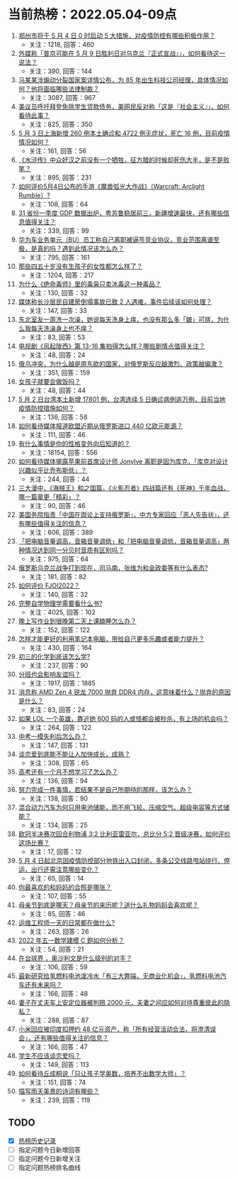 # 当前热榜：2022.05.04-09点
1. [郑州市将于 5 月 4 日 0 时启动 5 大措施，对疫情防控有哪些积极作用？](https://www.zhihu.com/question/531207724)
    * 关注：1218, 回答：460
2. [外媒称「普京可能在 5 月 9 日胜利日对乌克兰『正式宣战』」，如何看待这一说法？](https://www.zhihu.com/question/531188246)
    * 关注：390, 回答：144
3. [马某某涉煽动分裂国家案详情公布，为 85 年出生科技公司经理，具体情况如何？他将面临哪些法律制裁？](https://www.zhihu.com/question/531200415)
    * 关注：3087, 回答：967
4. [美议员呼吁拜登免除学生贷款债务，美网民反对称「这是『社会主义』」，如何看待此事？](https://www.zhihu.com/question/531035094)
    * 关注：825, 回答：350
5. [5 月 3 日上海新增 260 例本土确诊和 4722 例无症状，死亡 16 例，目前疫情情况如何？](https://www.zhihu.com/question/531265944)
    * 关注：161, 回答：56
6. [《水浒传》中众好汉之前没有一个牺牲，征方腊的时候却死伤大半，是不是败笔？](https://www.zhihu.com/question/397776865)
    * 关注：895, 回答：231
7. [如何评价5月4日公布的手游《魔兽弧光大作战》（Warcraft: Arclight Rumble）?](https://www.zhihu.com/question/531250382)
    * 关注：108, 回答：64
8. [31 省份一季度 GDP 数据出炉，粤苏鲁稳居前三，新疆增速最快，还有哪些信息值得关注？](https://www.zhihu.com/question/531025112)
    * 关注：339, 回答：99
9. [华为车业务单元（BU）员工称自己离职被逼签竞业协议，竞业范围离谱至极，是真的吗？遇到此情况该怎么办？](https://www.zhihu.com/question/512030697)
    * 关注：795, 回答：161
10. [那些四五十岁没有生孩子的女性都怎么样了？](https://www.zhihu.com/question/375272898)
    * 关注：1204, 回答：217
11. [为什么《绝命毒师》里的毒枭只卖冰毒这一种毒品？](https://www.zhihu.com/question/368937858)
    * 关注：130, 回答：32
12. [媒体称长沙居民自建房倒塌事故已致 2 人遇难，事件后续该如何处理？](https://www.zhihu.com/question/531198430)
    * 关注：147, 回答：33
13. [东北室友一周洗一次澡，她说每天洗身上痒，也没有那么多「皴」可搓，为什么我每天洗澡身上也不痒？](https://www.zhihu.com/question/529260925)
    * 关注：83, 回答：53
14. [电视剧《风起陇西》第 13-16 集拍得怎么样？哪些剧情点值得关注？](https://www.zhihu.com/question/531068148)
    * 关注：48, 回答：24
15. [俄乌冲突，为什么越是原东欧的国家，对俄罗斯反应越激烈、政策越偏激？](https://www.zhihu.com/question/530320065)
    * 关注：351, 回答：159
16. [女孩子就要会做饭吗？](https://www.zhihu.com/question/531140736)
    * 关注：48, 回答：44
17. [5 月 2 日台湾本土新增 17801 例，台湾连续 5 日确诊病例逾万例，目前当地疫情防控措施如何？](https://www.zhihu.com/question/531137126)
    * 关注：136, 回答：58
18. [如何看待媒体报道欧盟近期从俄罗斯进口 440 亿欧元能源？](https://www.zhihu.com/question/530755092)
    * 关注：111, 回答：46
19. [有什么事情是你的性格变外向后知道的？](https://www.zhihu.com/question/338262811)
    * 关注：18154, 回答：556
20. [如何看待媒体揭露苹果前首席设计师 JonyIve 离职是因为库克，「库克对设计兴趣似乎比乔布斯低」？](https://www.zhihu.com/question/531100796)
    * 关注：244, 回答：44
21. [三大漫中，《海贼王》和之国篇，《火影忍者》四战篇还有《死神》千年血战，哪一篇章更「精彩」？](https://www.zhihu.com/question/530470941)
    * 关注：90, 回答：46
22. [美国务院指责「中国在舆论上支持俄罗斯」，中方专家回应「恶人先告状」，还有哪些值得关注的信息？](https://www.zhihu.com/question/531176213)
    * 关注：606, 回答：389
23. [「把电脑音量调高，音箱音量调低」和「把电脑音量调低，音箱音量调高」两种情况达到同一分贝时音质有区别吗？](https://www.zhihu.com/question/30251350)
    * 关注：975, 回答：64
24. [俄罗斯乌克兰战争打到现在，司马南，张维为和金政委等有什么表态?](https://www.zhihu.com/question/531161591)
    * 关注：181, 回答：82
25. [如何评价 FJOI2022？](https://www.zhihu.com/question/527361777)
    * 关注：140, 回答：32
26. [完整自学物理学需要看什么书?](https://www.zhihu.com/question/37822005)
    * 关注：4025, 回答：102
27. [晚上写作业到很晚第二天上课瞌睡怎么办？](https://www.zhihu.com/question/531153032)
    * 关注：152, 回答：122
28. [怎样才能更好的利用笔记本电脑，带给自己更多乐趣或者能力提升？](https://www.zhihu.com/question/531010720)
    * 关注：430, 回答：164
29. [初三的化学到底该怎么学?](https://www.zhihu.com/question/525040777)
    * 关注：237, 回答：90
30. [分班也会影响友谊吗？](https://www.zhihu.com/question/524073021)
    * 关注：1917, 回答：1885
31. [消息称 AMD Zen 4 锐龙 7000 抛弃 DDR4 内存，这意味着什么？抛弃的原因是什么？](https://www.zhihu.com/question/529886359)
    * 关注：83, 回答：24
32. [如果 LOL 一个英雄，靠近她 600 码的人或怪都会被秒杀，有上场的机会吗？](https://www.zhihu.com/question/526908078)
    * 关注：264, 回答：122
33. [中考一模失利后怎么办？](https://www.zhihu.com/question/530165937)
    * 关注：147, 回答：131
34. [谈恋爱到底能不能让人加快成长，成熟？](https://www.zhihu.com/question/271226347)
    * 关注：308, 回答：65
35. [高考还有一个月不想学习了怎么办？](https://www.zhihu.com/question/531031615)
    * 关注：136, 回答：94
36. [努力完成一件事情，若结果不是自己所期待的那样，该怎么办？](https://www.zhihu.com/question/530780630)
    * 关注：138, 回答：90
37. [混合动力汽车为何只用电池储能，而不用飞轮、压缩空气、超级电容等方式储能？](https://www.zhihu.com/question/319174675)
    * 关注：134, 回答：25
38. [欧冠半决赛次回合利物浦 3:2 比利亚雷亚尔，总比分 5:2 晋级决赛，如何评价这场比赛？](https://www.zhihu.com/question/531260874)
    * 关注：17, 回答：12
39. [5 月 4 日起北京因疫情防控部分地铁出入口封闭，多条公交线路甩站绕行、停运，出行还需注意哪些变化？](https://www.zhihu.com/question/531265262)
    * 关注：65, 回答：14
40. [你最喜欢的和妈妈的合照是哪张？](https://www.zhihu.com/question/530080961)
    * 关注：107, 回答：55
41. [母亲节到底是哪天？母亲节的来历呢？送什么礼物妈妈会喜欢呢？](https://www.zhihu.com/question/323848097)
    * 关注：85, 回答：46
42. [运维工程师一天的日常都在做什么?](https://www.zhihu.com/question/29690120)
    * 关注：263, 回答：26
43. [2022 年五一数学建模 C 题如何分析？](https://www.zhihu.com/question/530892443)
    * 关注：54, 回答：21
44. [在台球界 ，奥沙利文是什么级别的对手？](https://www.zhihu.com/question/359692222)
    * 关注：106, 回答：59
45. [最新研究给氢燃料电池泼冷水「有三大弊端，无商业化机会」，氢燃料电池汽车还有未来吗？](https://www.zhihu.com/question/517772529)
    * 关注：166, 回答：48
46. [妻子在丈夫车上安定位器被判赔 2000 元，夫妻之间应如何对待尊重彼此的隐私？](https://www.zhihu.com/question/531132582)
    * 关注：288, 回答：87
47. [小米回应被印度扣押约 48 亿元资产，称「所有经营活动合法，将澄清误会」，还有哪些值得关注的信息？](https://www.zhihu.com/question/531019848)
    * 关注：166, 回答：47
48. [学生不应该谈恋爱吗？](https://www.zhihu.com/question/531209953)
    * 关注：149, 回答：113
49. [如何看待丘成桐说「只让孩子学奥数，培养不出数学大师」？](https://www.zhihu.com/question/529720869)
    * 关注：151, 回答：74
50. [描写雨天美景的诗词有哪些？](https://www.zhihu.com/question/523917486)
    * 关注：239, 回答：119
## TODO
* [x] [热榜历史记录](hot_history/AllHot.md)
* [ ] 指定问题今日新增回答
* [ ] 指定问题今日新增关注
* [ ] 指定问题热榜排名曲线
